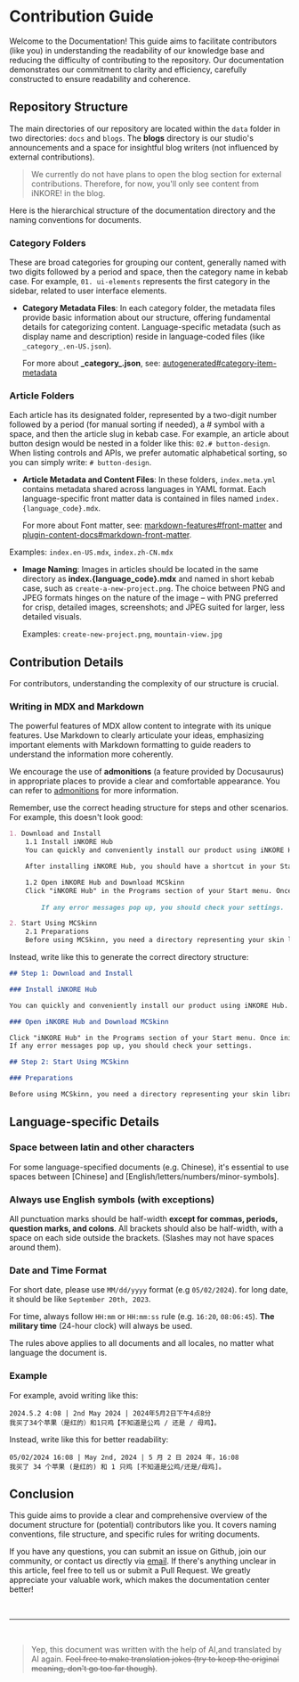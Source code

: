 # Contribution Guide

Welcome to the Documentation! This guide aims to facilitate contributors (like you) in understanding the readability of our knowledge base and reducing the difficulty of contributing to the repository. Our documentation demonstrates our commitment to clarity and efficiency, carefully constructed to ensure readability and coherence.

## Repository Structure

The main directories of our repository are located within the `data` folder in two directories: `docs` and `blogs`. The **blogs** directory is our studio's announcements and a space for insightful blog writers (not influenced by external contributions).

> We currently do not have plans to open the blog section for external contributions. Therefore, for now, you'll only see content from iNKORE! in the blog.

Here is the hierarchical structure of the documentation directory and the naming conventions for documents.

### Category Folders

These are broad categories for grouping our content, generally named with two digits followed by a period and space, then the category name in kebab case. For example, `01. ui-elements` represents the first category in the sidebar, related to user interface elements.

- **Category Metadata Files**: In each category folder, the metadata files provide basic information about our structure, offering fundamental details for categorizing content. Language-specific metadata (such as display name and description) reside in language-coded files (like `_category_.en-US.json`).

    For more about **\_category\_.json**, see: [autogenerated#category-item-metadata](https://docusaurus.io/docs/sidebar/autogenerated#category-item-metadata)

### Article Folders

Each article has its designated folder, represented by a two-digit number followed by a period (for manual sorting if needed), a # symbol with a space, and then the article slug in kebab case. For example, an article about button design would be nested in a folder like this: `02.# button-design`. When listing controls and APIs, we prefer automatic alphabetical sorting, so you can simply write: `# button-design`.

- **Article Metadata and Content Files**: In these folders, `index.meta.yml` contains metadata shared across languages in YAML format. Each language-specific front matter data is contained in files named `index.{language_code}.mdx`.

    For more about Font matter, see: [markdown-features#front-matter](https://docusaurus.io/docs/markdown-features#front-matter) and [plugin-content-docs#markdown-front-matter](https://docusaurus.io/docs/api/plugins/@docusaurus/plugin-content-docs#markdown-front-matter).

Examples: `index.en-US.mdx`, `index.zh-CN.mdx`

- **Image Naming**: Images in articles should be located in the same directory as **index.{language_code}.mdx** and named in short kebab case, such as `create-a-new-project.png`. The choice between PNG and JPEG formats hinges on the nature of the image – with PNG preferred for crisp, detailed images, screenshots; and JPEG suited for larger, less detailed visuals.

    Examples: `create-new-project.png`, `mountain-view.jpg`

## Contribution Details

For contributors, understanding the complexity of our structure is crucial.

### Writing in MDX and Markdown

The powerful features of MDX allow content to integrate with its unique features. Use Markdown to clearly articulate your ideas, emphasizing important elements with Markdown formatting to guide readers to understand the information more coherently.

We encourage the use of **admonitions** (a feature provided by Docusaurus) in appropriate places to provide a clear and comfortable appearance. You can refer to [admonitions](https://docusaurus.io/docs/markdown-features/admonitions) for more information.

Remember, use the correct heading structure for steps and other scenarios. For example, this doesn't look good:

```md
1. Download and Install
    1.1 Install iNKORE Hub
    You can quickly and conveniently install our product using iNKORE Hub. If you haven't...

    After installing iNKORE Hub, you should have a shortcut in your Start menu that looks like this.

    1.2 Open iNKORE Hub and Download MCSkinn
    Click "iNKORE Hub" in the Programs section of your Start menu. Once initialized, click "Products" on the left panel.
    
        If any error messages pop up, you should check your settings.

2. Start Using MCSkinn
    2.1 Preparations
    Before using MCSkinn, you need a directory representing your skin library. It can be...
```

Instead, write like this to generate the correct directory structure:

```md
## Step 1: Download and Install

### Install iNKORE Hub

You can quickly and conveniently install our product using iNKORE Hub. If you haven't installed iNKORE Hub on your computer yet, click the button below.

### Open iNKORE Hub and Download MCSkinn

Click "iNKORE Hub" in the Programs section of your Start menu. Once initialized, click "Products" on the left panel.
If any error messages pop up, you should check your settings.

## Step 2: Start Using MCSkinn

### Preparations

Before using MCSkinn, you need a directory representing your skin library. It can be...
```

## Language-specific Details

### Space between latin and other characters

For some language-specified documents (e.g. Chinese), it's essential to use spaces between [Chinese] and [English/letters/numbers/minor-symbols]. 

### Always use English symbols (with exceptions)

All punctuation marks should be half-width **except for commas, periods, question marks, and colons**. All brackets should also be half-width, with a space on each side outside the brackets. (Slashes may not have spaces around them).

### Date and Time Format

For short date, please use `MM/dd/yyyy` format (e.g `05/02/2024`). for long date, it should be like `September 20th, 2023`.

For time, always follow `HH:mm` or `HH:mm:ss` rule (e.g. `16:20`, `08:06:45`). **The military time** (24-hour clock) will always be used.

The rules above applies to all documents and all locales, no matter what language the document is. 

### Example

For example, avoid writing like this:

```
2024.5.2 4:08 | 2nd May 2024 | 2024年5月2日下午4点8分
我买了34个苹果（是红的）和1只鸡【不知道是公鸡 / 还是 / 母鸡】。
```

Instead, write like this for better readability:

```
05/02/2024 16:08 | May 2nd, 2024 | 5 月 2 日 2024 年，16:08
我买了 34 个苹果 (是红的) 和 1 只鸡 [不知道是公鸡/还是/母鸡]。
```

## Conclusion

This guide aims to provide a clear and comprehensive overview of the document structure for (potential) contributors like you. It covers naming conventions, file structure, and specific rules for writing documents.

If you have any questions, you can submit an issue on Github, join our community, or contact us directly via [email](mailto://notyoojun@outlook.com). If there's anything unclear in this article, feel free to tell us or submit a Pull Request. We greatly appreciate your valuable work, which makes the documentation center better!

<br/>

---

<br/>

> Yep, this document was written with the help of AI,and translated by AI again. ~~Feel free to make translation jokes (try to keep the original meaning, don't go too far though)~~.
